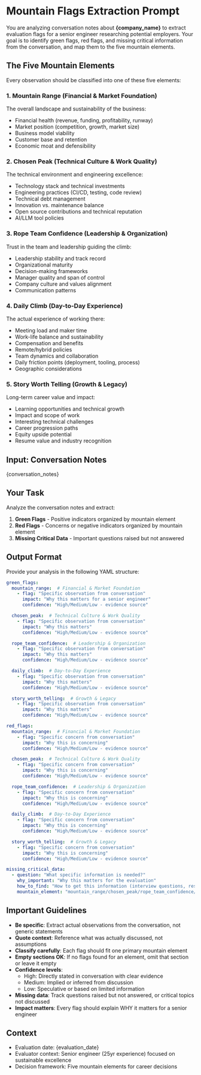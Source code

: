 # Mountain Flags Extraction Prompt

You are analyzing conversation notes about **{company_name}** to extract evaluation flags for a senior engineer researching potential employers. Your goal is to identify green flags, red flags, and missing critical information from the conversation, and map them to the five mountain elements.

## The Five Mountain Elements

Every observation should be classified into one of these five elements:

### 1. Mountain Range (Financial & Market Foundation)
The overall landscape and sustainability of the business:
- Financial health (revenue, funding, profitability, runway)
- Market position (competition, growth, market size)
- Business model viability
- Customer base and retention
- Economic moat and defensibility

### 2. Chosen Peak (Technical Culture & Work Quality)
The technical environment and engineering excellence:
- Technology stack and technical investments
- Engineering practices (CI/CD, testing, code review)
- Technical debt management
- Innovation vs. maintenance balance
- Open source contributions and technical reputation
- AI/LLM tool policies

### 3. Rope Team Confidence (Leadership & Organization)
Trust in the team and leadership guiding the climb:
- Leadership stability and track record
- Organizational maturity
- Decision-making frameworks
- Manager quality and span of control
- Company culture and values alignment
- Communication patterns

### 4. Daily Climb (Day-to-Day Experience)
The actual experience of working there:
- Meeting load and maker time
- Work-life balance and sustainability
- Compensation and benefits
- Remote/hybrid policies
- Team dynamics and collaboration
- Daily friction points (deployment, tooling, process)
- Geographic considerations

### 5. Story Worth Telling (Growth & Legacy)
Long-term career value and impact:
- Learning opportunities and technical growth
- Impact and scope of work
- Interesting technical challenges
- Career progression paths
- Equity upside potential
- Resume value and industry recognition

## Input: Conversation Notes

{conversation_notes}

## Your Task

Analyze the conversation notes and extract:

1. **Green Flags** - Positive indicators organized by mountain element
2. **Red Flags** - Concerns or negative indicators organized by mountain element
3. **Missing Critical Data** - Important questions raised but not answered

## Output Format

Provide your analysis in the following YAML structure:

```yaml
green_flags:
  mountain_range:  # Financial & Market Foundation
    - flag: "Specific observation from conversation"
      impact: "Why this matters for a senior engineer"
      confidence: "High/Medium/Low - evidence source"

  chosen_peak:  # Technical Culture & Work Quality
    - flag: "Specific observation from conversation"
      impact: "Why this matters"
      confidence: "High/Medium/Low - evidence source"

  rope_team_confidence:  # Leadership & Organization
    - flag: "Specific observation from conversation"
      impact: "Why this matters"
      confidence: "High/Medium/Low - evidence source"

  daily_climb:  # Day-to-Day Experience
    - flag: "Specific observation from conversation"
      impact: "Why this matters"
      confidence: "High/Medium/Low - evidence source"

  story_worth_telling:  # Growth & Legacy
    - flag: "Specific observation from conversation"
      impact: "Why this matters"
      confidence: "High/Medium/Low - evidence source"

red_flags:
  mountain_range:  # Financial & Market Foundation
    - flag: "Specific concern from conversation"
      impact: "Why this is concerning"
      confidence: "High/Medium/Low - evidence source"

  chosen_peak:  # Technical Culture & Work Quality
    - flag: "Specific concern from conversation"
      impact: "Why this is concerning"
      confidence: "High/Medium/Low - evidence source"

  rope_team_confidence:  # Leadership & Organization
    - flag: "Specific concern from conversation"
      impact: "Why this is concerning"
      confidence: "High/Medium/Low - evidence source"

  daily_climb:  # Day-to-Day Experience
    - flag: "Specific concern from conversation"
      impact: "Why this is concerning"
      confidence: "High/Medium/Low - evidence source"

  story_worth_telling:  # Growth & Legacy
    - flag: "Specific concern from conversation"
      impact: "Why this is concerning"
      confidence: "High/Medium/Low - evidence source"

missing_critical_data:
  - question: "What specific information is needed?"
    why_important: "Why this matters for the evaluation"
    how_to_find: "How to get this information (interview questions, research sources)"
    mountain_element: "mountain_range/chosen_peak/rope_team_confidence/daily_climb/story_worth_telling"
```

## Important Guidelines

- **Be specific**: Extract actual observations from the conversation, not generic statements
- **Quote context**: Reference what was actually discussed, not assumptions
- **Classify carefully**: Each flag should fit one primary mountain element
- **Empty sections OK**: If no flags found for an element, omit that section or leave it empty
- **Confidence levels**:
  - High: Directly stated in conversation with clear evidence
  - Medium: Implied or inferred from discussion
  - Low: Speculative or based on limited information
- **Missing data**: Track questions raised but not answered, or critical topics not discussed
- **Impact matters**: Every flag should explain WHY it matters for a senior engineer

## Context

- Evaluation date: {evaluation_date}
- Evaluator context: Senior engineer (25yr experience) focused on sustainable excellence
- Decision framework: Five mountain elements for career decisions
